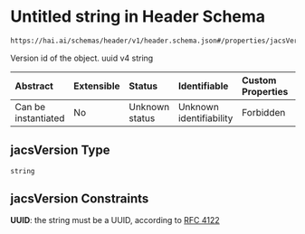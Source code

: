 # Untitled string in Header Schema

```txt
https://hai.ai/schemas/header/v1/header.schema.json#/properties/jacsVersion
```

Version id of the object. uuid v4 string

| Abstract            | Extensible | Status         | Identifiable            | Custom Properties | Additional Properties | Access Restrictions | Defined In                                                                                |
| :------------------ | :--------- | :------------- | :---------------------- | :---------------- | :-------------------- | :------------------ | :---------------------------------------------------------------------------------------- |
| Can be instantiated | No         | Unknown status | Unknown identifiability | Forbidden         | Allowed               | none                | [header.schema.json\*](../../schemas/header/v1/header.schema.json "open original schema") |

## jacsVersion Type

`string`

## jacsVersion Constraints

**UUID**: the string must be a UUID, according to [RFC 4122](https://tools.ietf.org/html/rfc4122 "check the specification")
